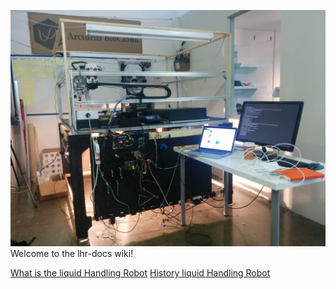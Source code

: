 ![](https://github.com/cclrobotics/lhr-docs/blob/master/Image/PedroSkypeImages/Pedroskype4.jpg?raw=true)
Welcome to the lhr-docs wiki!

[What is the liquid Handling Robot](https://github.com/cclrobotics/lhr-docs/wiki/Things1)
[History liquid Handling Robot](https://github.com/cclrobotics/lhr-docs/wiki/Things1)